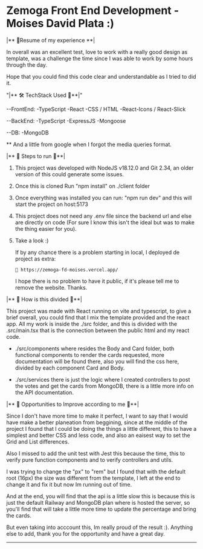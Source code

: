 Zemoga Front End Development - Moises David Plata :)
==================================================

|** 📝Resume of my experience **|

In overall was an excellent test, love to work with a really good design as template,
was a challenge the time since I was able to work by some hours through the day. 

Hope that you could find this code clear and understandable as I tried to did it.


"|** 🛠️ TechStack Used 🚀**|"

--FrontEnd:
 -TypeScript
 -React
 -CSS / HTML
 -React-Icons / React-Slick

--BackEnd:
 -TypeScript
 -ExpressJS
 -Mongoose

--DB:
 -MongoDB

** And a little from google when I forgot the media queries format.

|** 🚀 Steps to run 🏃**|

1. This project was developed with NodeJS v18.12.0 and Git 2.34, an older version of this
   could generate some issues.

2. Once this is cloned Run "npm install" on ./client folder

3. Once everything was installed you can run: "npm run dev" and this will start the project on
   host:5173

4. This project does not need any .env file since the backend url and else are directly on
   code (For sure I know this isn't the ideal but was to make the thing easier for you).

5. Take a look :) 


      If by any chance there is a problem starting in local, I deployed de project as extra:

       🚀 https://zemoga-fd-moises.vercel.app/

      I hope there is no problem to have it public, if it's please tell me to remove the website. Thanks.
      
|** 🔖 How is this divided 🔖**|

This project was made with React running on vite and typescript, to give a brief overall,
you could find that I mix the template provided and the react app. All my work is inside the 
./src folder, and this is divided with the .src/main.tsx that is the connection between the public html and my react code. 

- ./src/components where resides the Body and Card folder, both functional components 
  to render the cards requested, more documentation will be found there, also you will find
  the css here, divided by each component Card and Body.

- ./src/services there is just the logic where I created controllers to post the votes and get
  the cards from MongoDB, there is a little more info on the API documentation.



|** 🌟 Opportunities to Improve according to me 🚀**|

Since I don't have more time to make it perfect, I want to say that I would have make a better planeation from beggining, since at the middle of the project I found that I could be doing the things a little different, this to have a simplest and better CSS and less code, and also an eaisest way to set the Grid and List differences.

Also I missed to add the unit test with Jest this because the time, this to verify pure function components and to verify controllers and utils.

I was trying to change the "px" to "rem" but I found that with the default root (16px) the size was different from the template, I left at the end to change it and fix it but now Im running out of time.

And at the end, you will find that the api is a little slow this is because this is just the default Railway and MongoDB plan where is hosted the server, so you'll find that will take a little more time to update the percentage and bring the cards.


But even taking into acccount this, Im really proud of the result :). Anything else to add, thank you for the opportunity and have a great day.


-------------------------------------------------------------------------------------------------